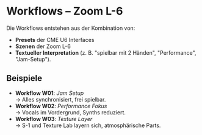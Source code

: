 # Workflows – Zoom L-6

Die Workflows entstehen aus der Kombination von:
- **Presets** der CME U6 Interfaces
- **Szenen** der Zoom L-6
- **Textueller Interpretation** (z. B. "spielbar mit 2 Händen", "Performance", "Jam-Setup").

## Beispiele
- **Workflow W01**: *Jam Setup*  
  → Alles synchronisiert, frei spielbar.  
- **Workflow W02**: *Performance Fokus*  
  → Vocals im Vordergrund, Synths reduziert.  
- **Workflow W03**: *Texture Layer*  
  → S-1 und Texture Lab layern sich, atmosphärische Parts.